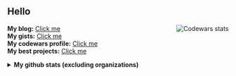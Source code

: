 ## Hello

<p>
  <a target="_blank" href="https://www.codewars.com/users/8dcc">
    <img align="right" src="https://www.codewars.com/users/8dcc/badges/small" alt="Codewars stats">
  </a>
</p>

**My blog:** [Click me](https://8dcc.github.io)  
**My gists:** [Click me](https://gist.github.com/8dcc)  
**My codewars profile:** [Click me](https://www.codewars.com/users/8dcc)  
**My best projects:** [Click me](https://github.com/stars/8dcc/lists/my-dope-shit)

<details>
    <summary><strong>My github stats (excluding organizations)</strong></summary>
        <br>
        <div align="center">
            <a target="_blank" href="https://github.com/8dcc">
                <img width="420px" src="https://github-readme-stats.vercel.app/api?username=8dcc&show_icons=true&include_all_commits=true&count_private=true&title_color=eceff4&text_color=eceff4&bg_color=2e3440" alt="My stats"><br>
                <img width="420px" src="http://github-readme-streak-stats.herokuapp.com/?user=8dcc&theme=react" alt="My current streak"><br>
                <img width="300px" src="https://github-readme-stats.vercel.app/api/top-langs/?username=8dcc&layout=compact&theme=react&hide=css,html,roff&langs_count=10" alt="My top languages">
            </a>
        </div>
</details>
